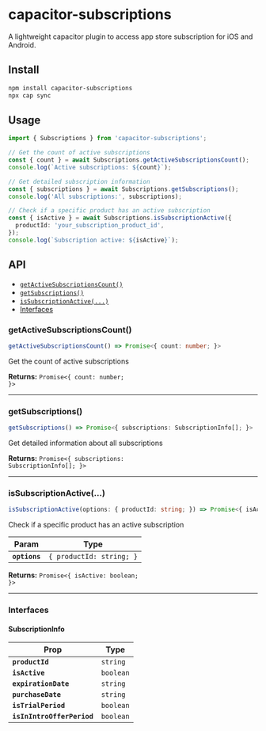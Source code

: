 # capacitor-subscriptions

A lightweight capacitor plugin to access app store subscription for iOS and Android.

## Install

```bash
npm install capacitor-subscriptions
npx cap sync
```

## Usage

```typescript
import { Subscriptions } from 'capacitor-subscriptions';

// Get the count of active subscriptions
const { count } = await Subscriptions.getActiveSubscriptionsCount();
console.log(`Active subscriptions: ${count}`);

// Get detailed subscription information
const { subscriptions } = await Subscriptions.getSubscriptions();
console.log('All subscriptions:', subscriptions);

// Check if a specific product has an active subscription
const { isActive } = await Subscriptions.isSubscriptionActive({
  productId: 'your_subscription_product_id',
});
console.log(`Subscription active: ${isActive}`);
```

## API

<docgen-index>

- [`getActiveSubscriptionsCount()`](#getactivesubscriptionscount)
- [`getSubscriptions()`](#getsubscriptions)
- [`isSubscriptionActive(...)`](#issubscriptionactive)
- [Interfaces](#interfaces)

</docgen-index>

<docgen-api>
<!--Update the source file JSDoc comments and rerun docgen to update the docs below-->

### getActiveSubscriptionsCount()

```typescript
getActiveSubscriptionsCount() => Promise<{ count: number; }>
```

Get the count of active subscriptions

**Returns:** <code>Promise&lt;{ count: number; }&gt;</code>

---

### getSubscriptions()

```typescript
getSubscriptions() => Promise<{ subscriptions: SubscriptionInfo[]; }>
```

Get detailed information about all subscriptions

**Returns:** <code>Promise&lt;{ subscriptions: SubscriptionInfo[]; }&gt;</code>

---

### isSubscriptionActive(...)

```typescript
isSubscriptionActive(options: { productId: string; }) => Promise<{ isActive: boolean; }>
```

Check if a specific product has an active subscription

| Param         | Type                                |
| ------------- | ----------------------------------- |
| **`options`** | <code>{ productId: string; }</code> |

**Returns:** <code>Promise&lt;{ isActive: boolean; }&gt;</code>

---

### Interfaces

#### SubscriptionInfo

| Prop                       | Type                 |
| -------------------------- | -------------------- |
| **`productId`**            | <code>string</code>  |
| **`isActive`**             | <code>boolean</code> |
| **`expirationDate`**       | <code>string</code>  |
| **`purchaseDate`**         | <code>string</code>  |
| **`isTrialPeriod`**        | <code>boolean</code> |
| **`isInIntroOfferPeriod`** | <code>boolean</code> |

</docgen-api>
